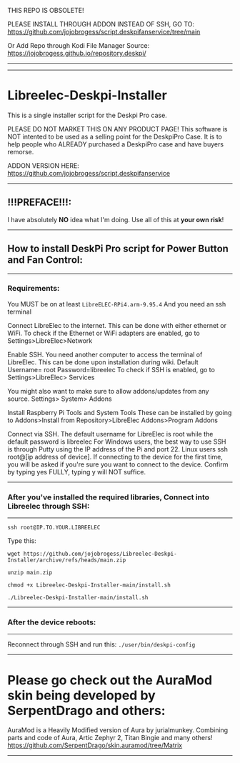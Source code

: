 THIS REPO IS OBSOLETE! 

PLEASE INSTALL THROUGH ADDON INSTEAD OF SSH, GO TO: https://github.com/jojobrogess/script.deskpifanservice/tree/main

Or Add Repo through Kodi File Manager Source: https://jojobrogess.github.io/repository.deskpi/
************************************************************************************************************************************
************************************************************************************************************************************
# Libreelec-Deskpi-Installer
This is a single installer script for the Deskpi Pro case.

PLEASE DO NOT MARKET THIS ON ANY PRODUCT PAGE!
This software is NOT intented to be used as a selling point for the DeskpiPro Case. 
It is to help people who ALREADY purchased a DeskpiPro case and have buyers remorse.

ADDON VERSION HERE: https://github.com/jojobrogess/script.deskpifanservice
************************************************************************************************************************************
## !!!PREFACE!!!:
I have absolutely **NO** idea what I'm doing. 
Use all of this at **your own risk**!

************************************************************************************************************************************

## How to install DeskPi Pro script for Power Button and Fan Control:

************************************************************************************************************************************
### Requirements:

You MUST be on at least `LibreELEC-RPi4.arm-9.95.4`
And you need an ssh terminal

Connect LibreElec to the internet. This can be done with either ethernet or WiFi.
To check if the Ethernet or WiFi adapters are enabled, go to Settings>LibreElec>Network

Enable SSH. 
You need another computer to access the terminal of LibreElec. This can be done upon installation during wiki. 
Default Username= root Password=libreelec To check if SSH is enabled, go to Settings>LibreElec> Services

You might also want to make sure to allow addons/updates from any source. Settings> System> Addons

Install Raspberry Pi Tools and System Tools These can be installed by going to Addons>Install from Repository>LibreElec Addons>Program Addons

Connect via SSH. The default username for LibreElec is root while the default password is libreelec For Windows users, the best way to use SSH is through Putty using the IP address of the Pi and port 22. Linux users ssh root@[ip address of device]. If connecting to the device for the first time, you will be asked if you're sure you want to connect to the device. Confirm by typing yes FULLY, typing y will NOT suffice.

************************************************************************************************************************************ 
   
### After you've installed the required libraries, Connect into Libreelec through SSH:

************************************************************************************************************************************

`ssh root@IP.TO.YOUR.LIBREELEC`

Type this:

`wget https://github.com/jojobrogess/Libreelec-Deskpi-Installer/archive/refs/heads/main.zip`

`unzip main.zip`

`chmod +x Libreelec-Deskpi-Installer-main/install.sh`

`./Libreelec-Deskpi-Installer-main/install.sh`

************************************************************************************************************************************ 
   
### After the device reboots:

************************************************************************************************************************************

Reconnect through SSH and run this:
`./user/bin/deskpi-config`


*************************************************************************************************************************************

# Please go check out the AuraMod skin being developed by SerpentDrago and others:
AuraMod is a Heavily Modified version of Aura by jurialmunkey. Combining parts and code of Aura, Artic Zephyr 2, Titan Bingie and many others!
https://github.com/SerpentDrago/skin.auramod/tree/Matrix

*************************************************************************************************************************************
